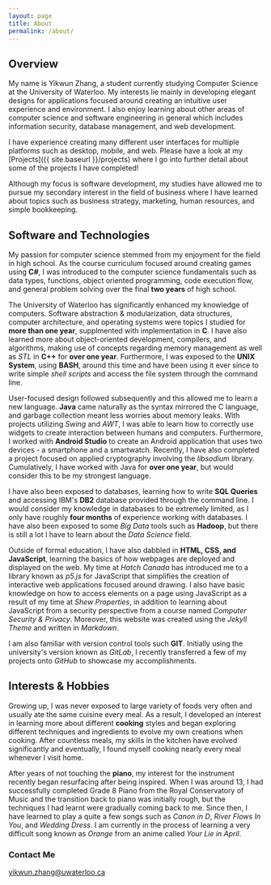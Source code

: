 ```yaml
---
layout: page
title: About
permalink: /about/
---
```


## Overview

My name is Yikwun Zhang, a student currently studying Computer Science at the University of Waterloo. My interests lie mainly in developing elegant designs for applications focused around creating an intuitive user experience and environment. I also enjoy learning about other areas of computer science and software engineering in general which includes information security, database management, and web development. 

I have experience creating many different user interfaces for multiple platforms such as desktop, mobile, and web. Please have a look at my [Projects]({{ site.baseurl }}/projects) where I go into further detail about some of the projects I have completed!

Although my focus is software development, my studies have allowed me to pursue my secondary interest in the field of business where I have learned about topics such as business strategy, marketing, human resources, and simple bookkeeping. 

## Software and Technologies

My passion for computer science stemmed from my enjoyment for the field in high school. As the course curriculum focused around creating games using **C#**, I was introduced to the computer science fundamentals such as data types, functions, object oriented programming, code execution flow, and general problem solving over the final **two years** of high school.

The University of Waterloo has significantly enhanced my knowledge of computers. Software abstraction & modularization, data structures, computer architecture, and operating systems were topics I studied for **more than one year**, supplmented with implementation in **C**. I have also learned more about object-oriented development, compilers, and algorithms, making use of concepts regarding memory management as well as _STL_ in **C++** for **over one year**. Furthermore, I was exposed to the **UNIX System**, using **BASH**, around this time and have been using it ever since to write simple _shell scripts_ and access the file system through the command line. 

User-focused design followed subsequently and this allowed me to learn a new language. **Java** came naturally as the syntax mirrored the C language, and garbage collection meant less worries about memory leaks. With projects utilizing _Swing_ and _AWT_, I was able to learn how to correctly use widgets to create interaction between humans and computers. Furthermore, I worked with **Android Studio** to create an Android application that uses two devices - a smartphone and a smartwatch. Recently, I have also completed a project focused on applied cryptography involving the _libsodium_ library. Cumulatively, I have worked with Java for **over one year**, but would consider this to be my strongest language. 

I have also been exposed to databases, learning how to write **SQL Queries** and accessing IBM's **DB2** database provided through the command line. I would consider my knowledge in databases to be extremely limited, as I only have roughly **four months** of experience working with databases. I have also been exposed to some _Big Data_ tools such as **Hadoop**, but there is still a lot I have to learn about the _Data Science_ field.

Outside of formal education, I have also dabbled in **HTML, CSS, and JavaScript**, learning the basics of how webpages are deployed and displayed on the web. My time at _Hatch Canada_ has introduced me to a library known as _p5.js_ for JavaScript that simplifies the creation of interactive web applications focused around drawing. I also have basic knowledge on how to access elements on a page using JavaScript as a result of my time at _Shew Properties_, in addition to learning about JavaScript from a security perspective from a course named _Computer Security & Privacy_. Moreover, this website was created using the _Jekyll Theme_ and written in _Markdown_.

I am also familiar with version control tools such **GIT**. Initially using the university's version known as _GitLab_, I recently transferred a few of my projects onto _GitHub_ to showcase my accomplishments.

## Interests & Hobbies

Growing up, I was never exposed to large variety of foods very often and usually ate the same cuisine every meal. As a result, I developed an interest in learning more about different **cooking** styles and began exploring different techniques and ingredients to evolve my own creations when cooking. After countless meals, my skills in the kitchen have evolved significantly and eventually, I found myself cooking nearly every meal whenever I visit home. 

After years of not touching the **piano**, my interest for the instrument recently began resurfacing after being inspired. When I was around 13, I had successfully completed Grade 8 Piano from the Royal Conservatory of Music and the transition back to piano was initially rough, but the techniques I had learnt were gradually coming back to me. Since then, I have learned to play a quite a few songs such as _Canon in D_, _River Flows In You_, and _Wedding Dress_. I am currently in the process of learning a very difficult song known as _Orange_ from an anime called _Your Lie in April_. 

### Contact Me

[yikwun.zhang@uwaterloo.ca](mailto:yikwun.zhang@uwaterloo.ca)

